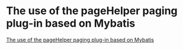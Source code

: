 # The use of the pageHelper paging plug-in based on Mybatis
[The use of the pageHelper paging plug-in based on Mybatis](https://aiwithcloud.com/2022/09/16/the_use_of_the_pagehelper_paging_plug_in_based_on_mybatis/)